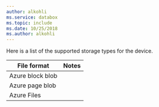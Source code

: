 ```yaml
---
author: alkohli
ms.service: databox  
ms.topic: include
ms.date: 10/25/2018
ms.author: alkohli
---
```


Here is a list of the supported storage types for the device.

| **File format** | **Notes** |
| --- | --- |
| Azure block blob | |
| Azure page blob  | |
| Azure Files | |
